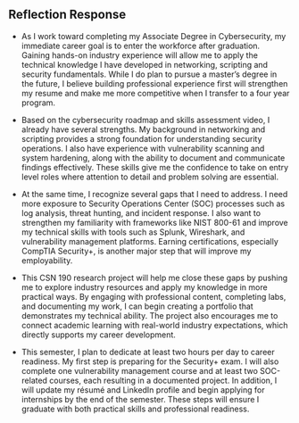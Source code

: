 ## Reflection Response ##
- As I work toward completing my Associate Degree in Cybersecurity, my immediate career goal is to enter the workforce after graduation. Gaining hands-on industry experience will allow me to apply the technical knowledge I have developed in networking, scripting and security fundamentals. While I do plan to pursue a master’s degree in the future, I believe building professional experience first will strengthen my resume and make me more competitive when I transfer to a four year program.

- Based on the cybersecurity roadmap and skills assessment video, I already have several strengths. My background in networking and scripting provides a strong foundation for understanding security operations. I also have experience with vulnerability scanning and system hardening, along with the ability to document and communicate findings effectively. These skills give me the confidence to take on entry level roles where attention to detail and problem solving are essential.

- At the same time, I recognize several gaps that I need to address. I need more exposure to Security Operations Center (SOC) processes such as log analysis, threat hunting, and incident response. I also want to strengthen my familiarity with frameworks like NIST 800-61 and improve my technical skills with tools such as Splunk, Wireshark, and vulnerability management platforms. Earning certifications, especially CompTIA Security+, is another major step that will improve my employability.

- This CSN 190 research project will help me close these gaps by pushing me to explore industry resources and apply my knowledge in more practical ways. By engaging with professional content, completing labs, and documenting my work, I can begin creating a portfolio that demonstrates my technical ability. The project also encourages me to connect academic learning with real-world industry expectations, which directly supports my career development.

- This semester, I plan to dedicate at least two hours per day to career readiness. My first step is preparing for the Security+ exam. I will also complete one vulnerability management course and at least two SOC-related courses, each resulting in a documented project. In addition, I will update my résumé and LinkedIn profile and begin applying for internships by the end of the semester. These steps will ensure I graduate with both practical skills and professional readiness.
